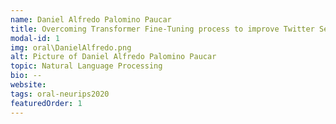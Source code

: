 ```yaml
---
name: Daniel Alfredo Palomino Paucar
title: Overcoming Transformer Fine-Tuning process to improve Twitter Sentiment Analysis for Spanish Dialects
modal-id: 1
img: oral\DanielAlfredo.png
alt: Picture of Daniel Alfredo Palomino Paucar
topic: Natural Language Processing
bio: --
website:
tags: oral-neurips2020
featuredOrder: 1
---
```

